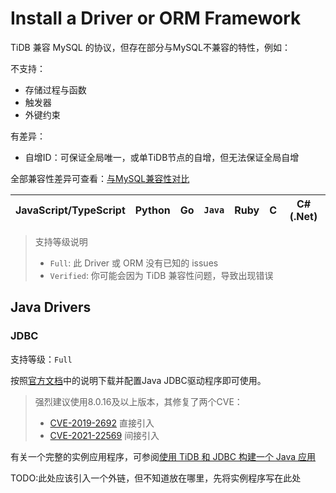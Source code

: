 # Install a Driver or ORM Framework

TiDB 兼容 MySQL 的协议，但存在部分与MySQL不兼容的特性，例如：

不支持：
- 存储过程与函数
- 触发器
- 外键约束

有差异：
- 自增ID：可保证全局唯一，或单TiDB节点的自增，但无法保证全局自增

全部兼容性差异可查看：[与MySQL兼容性对比](https://docs.pingcap.com/zh/tidb/stable/mysql-compatibility)

|JavaScript/TypeScript|Python|Go|`Java`|Ruby|C|C#(.Net)
|:-:|:-:|:-:|:-:|:-:|:-:|:-:|

> 支持等级说明
> - `Full`: 此 Driver 或 ORM 没有已知的 issues
> - `Verified`: 你可能会因为 TiDB 兼容性问题，导致出现错误

## Java Drivers

### JDBC

支持等级：`Full`

按照[官方文档](https://dev.mysql.com/doc/connector-j/8.0/en/)中的说明下载并配置Java JDBC驱动程序即可使用。

> 强烈建议使用8.0.16及以上版本，其修复了两个CVE：
> - [CVE-2019-2692](https://cve.mitre.org/cgi-bin/cvename.cgi?name=CVE-2019-2692) 直接引入
> - [CVE-2021-22569](https://cve.mitre.org/cgi-bin/cvename.cgi?name=CVE-2021-22569) 间接引入

有关一个完整的实例应用程序，可参阅[使用 TiDB 和 JDBC 构建一个 Java 应用]()

TODO:此处应该引入一个外链，但不知道放在哪里，先将实例程序写在此处
```

```

